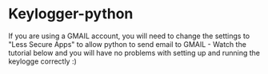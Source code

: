 # Keylogger-python
If you are using a GMAIL account, you will need to change the settings to "Less Secure Apps" to allow python to send email to GMAIL - Watch the tutorial below and you will have no problems with setting up and running the keylogge correctly :)
